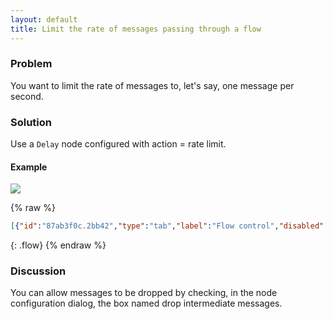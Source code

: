 ```yaml
---
layout: default
title: Limit the rate of messages passing through a flow
---
```


### Problem

You want to limit the rate of messages to, let's say, one message per second.

### Solution

Use a <code class="node">Delay</code> node configured with action = rate limit.

#### Example

![](/images/basic/basic-flow-012.png)

{% raw %}
~~~json
[{"id":"87ab3f0c.2bb42","type":"tab","label":"Flow control","disabled":false,"info":"# **Limit the rate of messages passing through a flow**\n\n## **Problem**\nYou want to limit the rate of messages to , let´s say, one message per second.\n\n## **Solution**\nUse a delay node configured with action = rate limit.\n\n## **Example**\n![messages](/ckbk/basic-flow-012.png)\n\n## **Discussion**\nYou can allow messages to be dropped by checking, in the node configuration dialog, the box named drop intermediate messages.\n"},{"id":"7d7c5464.c88fdc","type":"comment","z":"87ab3f0c.2bb42","name":"Limit the rate of messages passing through a flow","info":"","x":260,"y":60,"wires":[]},{"id":"d7bf5f31.0a132","type":"delay","z":"87ab3f0c.2bb42","name":"Rate limit","pauseType":"rate","timeout":"5","timeoutUnits":"seconds","rate":"1","nbRateUnits":"1","rateUnits":"second","randomFirst":"1","randomLast":"5","randomUnits":"seconds","drop":false,"x":340,"y":180,"wires":[["a271aabb.d0d8c8"]]},{"id":"87da4875.454a08","type":"inject","z":"87ab3f0c.2bb42","name":"","topic":"","payload":"","payloadType":"date","repeat":"","crontab":"","once":false,"onceDelay":0.1,"x":180,"y":180,"wires":[["d7bf5f31.0a132"]]},{"id":"a271aabb.d0d8c8","type":"debug","z":"87ab3f0c.2bb42","name":"","active":true,"tosidebar":true,"console":false,"tostatus":false,"complete":"false","x":510,"y":180,"wires":[]}]
~~~
{: .flow}
{% endraw %}

### Discussion

You can allow messages to be dropped by checking, in the node configuration dialog, the box named drop intermediate messages.
